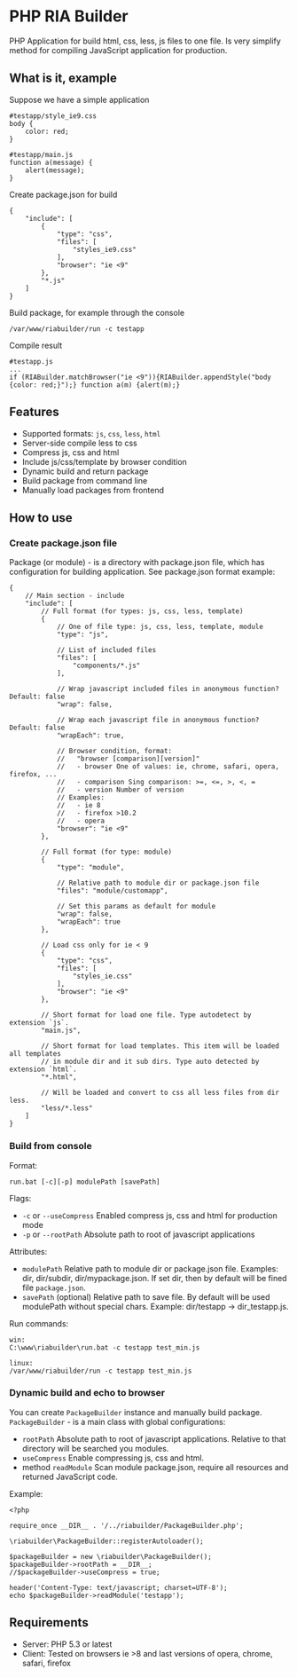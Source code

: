 PHP RIA Builder
==========

PHP Application for build html, css, less, js files to one file.
Is very simplify method for compiling JavaScript application for production.

What is it, example
------------

Suppose we have a simple application

    #testapp/style_ie9.css
    body {
        color: red;
    }

    #testapp/main.js
    function a(message) {
        alert(message);
    }

Create package.json for build

    {
        "include": [
            {
                "type": "css",
                "files": [
                    "styles_ie9.css"
                ],
                "browser": "ie <9"
            },
            "*.js"
        ]
    }

Build package, for example through the console

    /var/www/riabuilder/run -c testapp

Compile result

    #testapp.js
    ...
    if (RIABuilder.matchBrowser("ie <9")){RIABuilder.appendStyle("body {color: red;}");} function a(m) {alert(m);}


Features
------------

- Supported formats: `js`, `css`, `less`, `html`
- Server-side compile less to css
- Compress js, css and html
- Include js/css/template by browser condition
- Dynamic build and return package
- Build package from command line
- Manually load packages from frontend

How to use
------------

### Create package.json file

Package (or module) - is a directory with package.json file, which has configuration for building application.
See package.json format example:

    {
        // Main section - include
        "include": [
            // Full format (for types: js, css, less, template)
            {
                // One of file type: js, css, less, template, module
                "type": "js",

                // List of included files
                "files": [
                    "components/*.js"
                ],

                // Wrap javascript included files in anonymous function? Default: false
                "wrap": false,

                // Wrap each javascript file in anonymous function? Default: false
                "wrapEach": true,

                // Browser condition, format:
                //   "browser [comparison][version]"
                //   - browser One of values: ie, chrome, safari, opera, firefox, ...
                //   - comparison Sing comparison: >=, <=, >, <, =
                //   - version Number of version
                // Examples:
                //   - ie 8
                //   - firefox >10.2
                //   - opera
                "browser": "ie <9"
            },

            // Full format (for type: module)
            {
                "type": "module",

                // Relative path to module dir or package.json file
                "files": "module/customapp",

                // Set this params as default for module
                "wrap": false,
                "wrapEach": true
            },

            // Load css only for ie < 9
            {
                "type": "css",
                "files": [
                    "styles_ie.css"
                ],
                "browser": "ie <9"
            },

            // Short format for load one file. Type autodetect by extension `js`.
            "main.js",

            // Short format for load templates. This item will be loaded all templates
            // in module dir and it sub dirs. Type auto detected by extension `html`.
            "*.html",

            // Will be loaded and convert to css all less files from dir less.
            "less/*.less"
        ]
    }

### Build from console

Format:

    run.bat [-c][-p] modulePath [savePath]

Flags:
- `-c` or `--useCompress` Enabled compress js, css and html for production mode
- `-p` or `--rootPath` Absolute path to root of javascript applications

Attributes:
- `modulePath` Relative path to module dir or package.json file. Examples: dir, dir/subdir, dir/mypackage.json. If set dir, then by default will be fined file `package.json`.
- `savePath` (optional) Relative path to save file. By default will be used modulePath without special chars. Example: dir/testapp -> dir_testapp.js.

Run commands:

    win:
    C:\www\riabuilder\run.bat -c testapp test_min.js
    
    linux:
    /var/www/riabuilder/run -c testapp test_min.js

### Dynamic build and echo to browser

You can create `PackageBuilder` instance and manually build package.
`PackageBuilder` - is a main class with global configurations:
- `rootPath` Absolute path to root of javascript applications. Relative to that directory will be searched you modules.
- `useCompress` Enable compressing js, css and html.
- method `readModule` Scan module package.json, require all resources and returned JavaScript code.

Example:

    <?php

    require_once __DIR__ . '/../riabuilder/PackageBuilder.php';
	
    \riabuilder\PackageBuilder::registerAutoloader();

    $packageBuilder = new \riabuilder\PackageBuilder();
    $packageBuilder->rootPath = __DIR__;
    //$packageBuilder->useCompress = true;

    header('Content-Type: text/javascript; charset=UTF-8');
    echo $packageBuilder->readModule('testapp');


Requirements
------------

- Server: PHP 5.3 or latest
- Client: Tested on browsers ie >8 and last versions of opera, chrome, safari, firefox